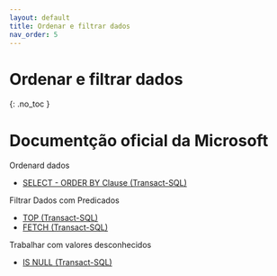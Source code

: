 ```yaml
---
layout: default
title: Ordenar e filtrar dados
nav_order: 5
---
```



# Ordenar e filtrar dados
{: .no_toc }



# Documentção oficial da Microsoft

Ordenard dados
- [SELECT - ORDER BY Clause (Transact-SQL)](https://learn.microsoft.com/en-us/sql/t-sql/queries/select-order-by-clause-transact-sql)

Filtrar Dados com Predicados
- [TOP (Transact-SQL)](https://learn.microsoft.com/en-us/sql/t-sql/queries/top-transact-sql)
- [FETCH (Transact-SQL)](https://learn.microsoft.com/en-us/sql/t-sql/language-elements/fetch-transact-sql)

Trabalhar com valores desconhecidos
- [IS NULL (Transact-SQL)](https://learn.microsoft.com/en-us/sql/t-sql/queries/is-null-transact-sql)


<br>